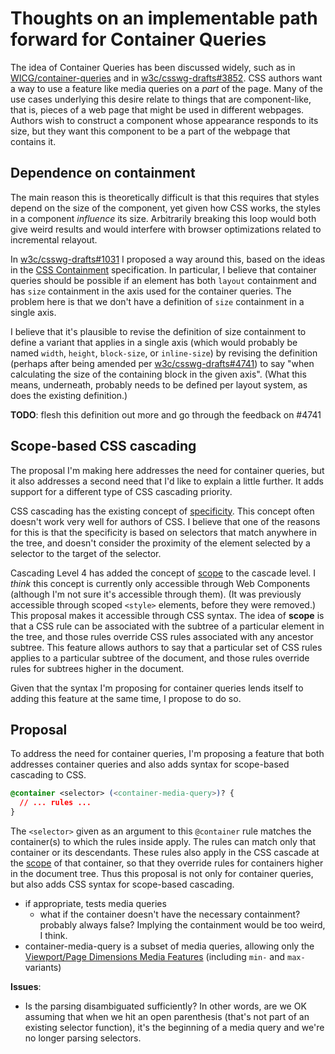 
# Thoughts on an implementable path forward for Container Queries

The idea of Container Queries has been discussed widely,
such as in [WICG/container-queries](https://github.com/WICG/container-queries/)
and in [w3c/csswg-drafts#3852](https://github.com/w3c/csswg-drafts/issues/3852).
CSS authors want a way to use a feature like media queries on a *part* of the page.
Many of the use cases underlying this desire relate to things that are component-like,
that is, pieces of a web page that might be used in different webpages.
Authors wish to construct a component whose appearance responds to its size,
but they want this component to be a part of the webpage that contains it.

## Dependence on containment

The main reason this is theoretically difficult
is that this requires that styles depend on the size of the component,
yet given how CSS works, the styles in a component *influence* its size.
Arbitrarily breaking this loop would both give weird results
and would interfere with browser optimizations related to incremental relayout.

In [w3c/csswg-drafts#1031](https://github.com/w3c/csswg-drafts/issues/1031)
I proposed a way around this, based on the ideas in the
[CSS Containment](https://drafts.csswg.org/css-contain/) specification.
In particular, I believe that container queries should be possible
if an element has both `layout` containment
and has `size` containment in the axis used for the container queries.
The problem here is that we don't have a definition of `size` containment
in a single axis.

I believe that it's plausible to revise the definition of size containment
to define a variant that applies in a single axis
(which would probably be named `width`, `height`, `block-size`, or `inline-size`)
by revising the definition
(perhaps after being amended per
[w3c/csswg-drafts#4741](https://github.com/w3c/csswg-drafts/issues/4741))
to say "when calculating the size of the containing block in the given axis".
(What this means, underneath, probably needs to be defined per layout system,
as does the existing definition.)

**TODO**: flesh this definition out more and go through the feedback on #4741

## Scope-based CSS cascading

The proposal I'm making here addresses the need for container queries,
but it also addresses a second need that I'd like to explain a little further.
It adds support for a different type of CSS cascading priority.

CSS cascading has the existing concept of
[specificity](https://drafts.csswg.org/selectors-4/#specificity-rules).
This concept often doesn't work very well for authors of CSS.
I believe that one of the reasons for this is that the specificity
is based on selectors that match anywhere in the tree,
and doesn't consider the proximity of the element selected by a selector
to the target of the selector.

Cascading Level 4 has added the concept of
[scope](https://drafts.csswg.org/css-cascade-4/#cascade-scope)
to the cascade level.
I *think* this concept is currently only accessible through Web Components
(although I'm not sure it's accessible through them).
(It was previously accessible through scoped `<style>` elements,
before they were removed.)
This proposal makes it accessible through CSS syntax.
The idea of **scope** is that a CSS rule can be associated with
the subtree of a particular element in the tree,
and those rules override CSS rules associated with any ancestor subtree.
This feature allows authors to say that a particular set of CSS rules
applies to a particular subtree of the document,
and those rules override rules for subtrees higher in the document.

Given that the syntax I'm proposing for container queries lends itself
to adding this feature at the same time, I propose to do so.

## Proposal

To address the need for container queries,
I'm proposing a feature that both addresses container queries
and also adds syntax for scope-based cascading to CSS.

```css
@container <selector> (<container-media-query>)? {
  // ... rules ...
}
```

The `<selector>` given as an argument to this `@container` rule
matches the container(s) to which the rules inside apply.
The rules can match only that container or its descendants.
These rules also apply in the CSS cascade at the
[scope](https://drafts.csswg.org/css-cascade-4/#cascade-scope)
of that container, so that they override rules for containers
higher in the document tree.
Thus this proposal is not only for container queries,
but also adds CSS syntax for scope-based cascading.

* if appropriate, tests media queries
  * what if the container doesn't have the necessary containment?  probably always false?  Implying the containment would be too weird, I think.
* container-media-query is a subset of media queries, allowing only the [Viewport/Page Dimensions Media Features](https://drafts.csswg.org/mediaqueries-4/#mf-dimensions) (including `min-` and `max-` variants)

**Issues**:
* Is the parsing disambiguated sufficiently?  In other words, are we OK assuming that when we hit an open parenthesis (that's not part of an existing selector function), it's the beginning of a media query and we're no longer parsing selectors.
